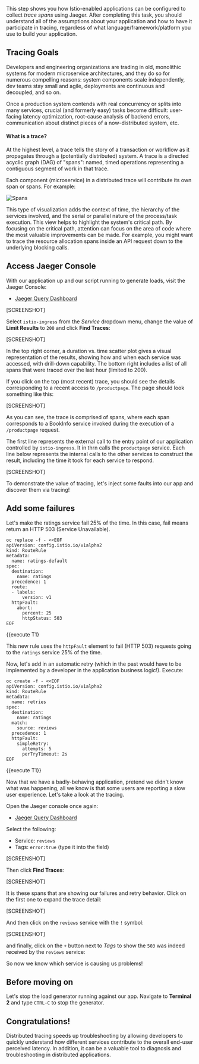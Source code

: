 This step shows you how Istio-enabled applications can be configured to collect
_trace spans_ using Jaeger. After completing this task, you should
understand all of the assumptions about your application and how to have it
participate in tracing, regardless of what language/framework/platform you
use to build your application.

## Tracing Goals
Developers and engineering organizations are trading in old, monolithic systems
for modern microservice architectures, and they do so for numerous compelling
reasons: system components scale independently, dev teams stay small and agile,
deployments are continuous and decoupled, and so on.

Once a production system contends with real concurrency or splits into many
services, crucial (and formerly easy) tasks become difficult: user-facing
latency optimization, root-cause analysis of backend errors, communication
about distinct pieces of a now-distributed system, etc.

#### What is a trace?
At the highest level, a trace tells the story of a transaction or workflow as
it propagates through a (potentially distributed) system. A trace is a directed
acyclic graph (DAG) of "spans": named, timed operations representing a
contiguous segment of work in that trace.

Each component (microservice) in a distributed trace will contribute its
own span or spans. For example:

![Spans](http://opentracing.io/documentation/images/OTOV_3.png)

This type of visualization adds the context of time, the hierarchy of
the services involved, and the serial or parallel nature of the process/task
execution. This view helps to highlight the system's critical path. By focusing
on the critical path, attention can focus on the area of code where the most
valuable improvements can be made. For example, you might want to trace the
resource allocation spans inside an API request down to the underlying blocking calls.

## Access Jaeger Console
With our application up and our script running to generate loads, visit the Jaeger Console:

* [Jaeger Query Dashboard](http://jaeger-query-istio-system.[[HOST_SUBDOMAIN]]-80-[[KATACODA_HOST]].environments.katacoda.com)

[SCREENSHOT]

Select `istio-ingress` from the _Service_ dropdown menu, change the value of **Limit Results** to `200` and click **Find Traces**:

[SCREENSHOT]

In the top right corner, a duration vs. time scatter plot gives a visual representation of the results, showing how and when
each service was accessed, with drill-down capability. The bottom right includes a list of all spans that were traced over the last
hour (limited to 200).

If you click on the top (most recent) trace, you should see the details corresponding
to a recent access to `/productpage`. The page should look something like this:

[SCREENSHOT]

As you can see, the trace is comprised of spans, where each span corresponds to a
BookInfo service invoked during the execution of a `/productpage` request.

The first line represents the external call to the entry point of our application controlled by
 `istio-ingress`. It in thrn calls the `productpage` service. Each line below
represents the internal calls to the other services to construct the result, including the
time it took for each service to respond.

[SCREENSHOT]


To demonstrate the value of tracing, let's inject some faults into our app and discover them via tracing!

## Add some failures

Let's make the ratings service fail 25% of the time. In this case, fail means return an HTTP
503 (Service Unavailable).

```
oc replace -f - <<EOF
apiVersion: config.istio.io/v1alpha2
kind: RouteRule
metadata:
  name: ratings-default
spec:
  destination:
    name: ratings
  precedence: 1
  route:
  - labels:
      version: v1
  httpFault:
    abort:
      percent: 25
      httpStatus: 503
EOF
```
{{execute T1}

This new rule uses the `httpFault` element to fail (HTTP 503) requests going to the `ratings` service 25% of the time.

Now, let's add in an automatic retry (which in the past would have to be implemented by a developer in the application business logic!).
Execute:

```
oc create -f - <<EOF
apiVersion: config.istio.io/v1alpha2
kind: RouteRule
metadata:
  name: retries
spec:
  destination:
    name: ratings
  match:
    source: reviews
  precedence: 1
  httpFault:
    simpleRetry:
      attempts: 5
      perTryTimeout: 2s
EOF
```
{{execute T1}}

Now that we have a badly-behaving application, pretend we didn't know what was happening, all we know is that some users are reporting
a slow user experience. Let's take a look at the tracing.

Open the Jaeger console once again:

* [Jaeger Query Dashboard](http://jaeger-query-istio-system.[[HOST_SUBDOMAIN]]-80-[[KATACODA_HOST]].environments.katacoda.com)

Select the following:
* Service: `reviews`
* Tags: `error:true` (type it into the field)

[SCREENSHOT]

Then click **Find Traces**:

[SCREENSHOT]

It is these spans that are showing our failures and retry behavior. Click on the first one to expand the trace detail:

[SCREENSHOT]

And then click on the `reviews` service with the `!` symbol:

[SCREENSHOT]

and finally, click on the `+` button next to _Tags_ to show the `503` was indeed received by the `reviews` service:

So now we know which service is causing us problems!

## Before moving on

Let's stop the load generator running against our app. Navigate to **Terminal 2** and type
`CTRL-C` to stop the generator.

## Congratulations!

Distributed tracing speeds up troubleshooting by allowing developers to quickly understand
how different services contribute to the overall end-user perceived latency. In addition,
it can be a valuable tool to diagnosis and troubleshooting in distributed applications.

